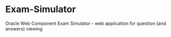 Exam-Simulator
==============

Oracle Web Component Exam Simulator - web application for question (and answers) viewing